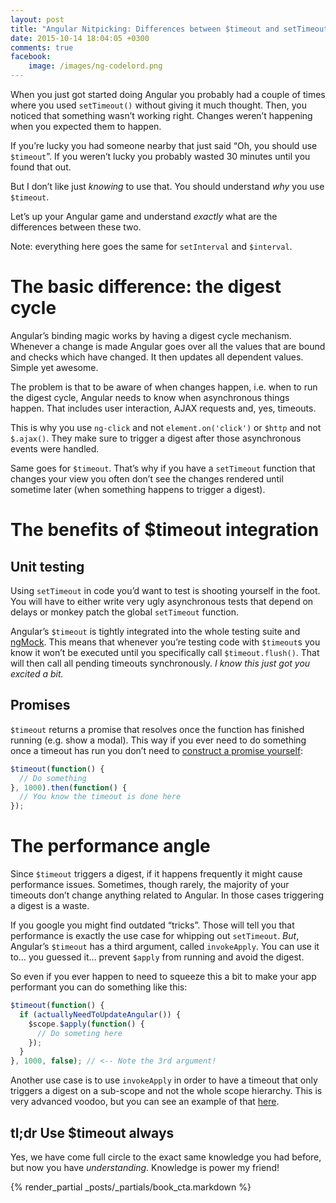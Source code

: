 ```yaml
---
layout: post
title: "Angular Nitpicking: Differences between $timeout and setTimeout()"
date: 2015-10-14 18:04:05 +0300
comments: true
facebook:
    image: /images/ng-codelord.png
---
```


When you just got started doing Angular you probably had a couple of times where you used `setTimeout()` without giving it much thought. Then, you noticed that something wasn’t working right. Changes weren’t happening when you expected them to happen.

If you’re lucky you had someone nearby that just said “Oh, you should use `$timeout`”. If you weren’t lucky you probably wasted 30 minutes until you found that out.

But I don’t like just *knowing* to use that. You should understand *why* you use `$timeout`.

Let’s up your Angular game and understand *exactly* what are the differences between these two.

Note: everything here goes the same for `setInterval` and `$interval`.

# The basic difference: the digest cycle

Angular’s binding magic works by having a digest cycle mechanism. Whenever a change is made Angular goes over all the values that are bound and checks which have changed. It then updates all dependent values. Simple yet awesome.

The problem is that to be aware of when changes happen, i.e. when to run the digest cycle, Angular needs to know when asynchronous things happen. That includes user interaction, AJAX requests and, yes, timeouts.

This is why you use `ng-click` and not `element.on('click')` or `$http` and not `$.ajax()`. They make sure to trigger a digest after those asynchronous events were handled.

Same goes for `$timeout`. That’s why if you have a `setTimeout` function that changes your view you often don’t see the changes rendered until sometime later (when something happens to trigger a digest).

# The benefits of $timeout integration

## Unit testing

Using `setTimeout` in code you’d want to test is shooting yourself in the foot. You will have to either write very ugly asynchronous tests that depend on delays or monkey patch the global `setTimeout` function.

Angular’s `$timeout` is tightly integrated into the whole testing suite and [ngMock](https://docs.angularjs.org/api/ngMock). This means that whenever you’re testing code with `$timeout`s you know it won’t be executed until you specifically call `$timeout.flush()`. That will then call all pending timeouts synchronously. *I know this just got you excited a bit.*

## Promises

`$timeout` returns a promise that resolves once the function has finished running (e.g. show a modal). This way if you ever need to do something once a timeout has run you don’t need to [construct a promise yourself](http://www.codelord.net/2015/10/07/angular-2-preparation-killing-controllers/):

```javascript
$timeout(function() {
  // Do something
}, 1000).then(function() {
  // You know the timeout is done here
});
```

# The performance angle

Since `$timeout` triggers a digest, if it happens frequently it might cause performance issues. Sometimes, though rarely, the majority of your timeouts don’t change anything related to Angular. In those cases triggering a digest is a waste.

If you google you might find outdated “tricks”. Those will tell you that performance is exactly the use case for whipping out `setTimeout`. *But*, Angular’s `$timeout` has a third argument, called `invokeApply`. You can use it to… you guessed it… prevent `$apply` from running and avoid the digest.

So even if you ever happen to need to squeeze this a bit to make your app performant you can do something like this:

```javascript
$timeout(function() {
  if (actuallyNeedToUpdateAngular()) {
    $scope.$apply(function() {
      // Do someting here
    });
  }
}, 1000, false); // <-- Note the 3rd argument!
```

Another use case is to use `invokeApply` in order to have a timeout that only triggers a digest on a sub-scope and not the whole scope hierarchy. This is very advanced voodoo, but you can see an example of that [here](http://blog.500tech.com/is-reactjs-fast/).

## tl;dr Use $timeout always

Yes, we have come full circle to the exact same knowledge you had before, but now you have *understanding*. Knowledge is power my friend!

{% render_partial _posts/_partials/book_cta.markdown %}
